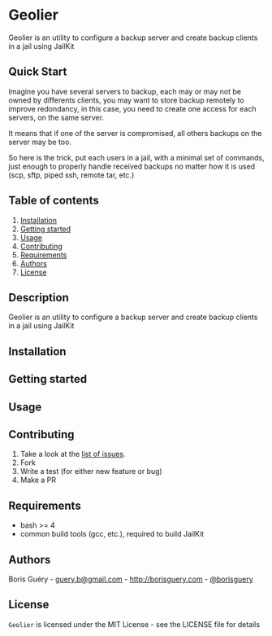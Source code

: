 Geolier
==============

Geolier is an utility to configure a backup server and create backup clients in a jail using JailKit

Quick Start
-----------

Imagine you have several servers to backup, each may or may not be owned by differents clients, you may
want to store backup remotely to improve redondancy, in this case, you need to create one access for each
servers, on the same server.

It means that if one of the server is compromised, all others backups on the server may be too.

So here is the trick, put each users in a jail, with a minimal set of commands, just enough to properly
handle received backups no matter how it is used (scp, sftp, piped ssh, remote tar, etc.)

Table of contents
-----------------

1. [Installation](#installation)
2. [Getting started](#getting-started)
3. [Usage](#usage)
4. [Contributing](#contributing)
5. [Requirements](#requirements)
6. [Authors](#authors)
7. [License](#license)

Description
-----------

Geolier is an utility to configure a backup server and create backup clients in a jail using JailKit

Installation
------------

Getting started
---------------

Usage
-----



Contributing
------------

1. Take a look at the [list of issues](http://github.com/borisguery/geolier/issues).
2. Fork
3. Write a test (for either new feature or bug)
4. Make a PR

Requirements
------------

* bash >= 4
* common build tools (gcc, etc.), required to build JailKit

Authors
-------

Boris Guéry - guery.b@gmail.com - http://borisguery.com - [@borisguery](https://twitter.com/borisguery)

License
-------

`Geolier` is licensed under the MIT License - see the LICENSE file for details
